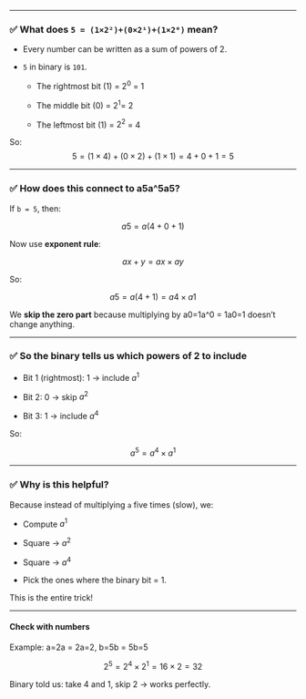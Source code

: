 
---

### ✅ What does `5 = (1×2²)+(0×2¹)+(1×2⁰)` mean?

- Every number can be written as a sum of powers of 2.
    
- `5` in binary is `101`.
    
    - The rightmost bit (1) = $2^0$ = 1
        
    - The middle bit (0) = $2^1$= 2
        
    - The leftmost bit (1) = $2^2$ = 4
        

So:
$$
5=(1×4)+(0×2)+(1×1)=4+0+1=5
$$

---

### ✅ How does this connect to a5a^5a5?

If `b = 5`, then:

$$a5=a(4+0+1)$$

Now use **exponent rule**:

$$ax+y=ax×ay$$

So:

$$a5=a(4+1)=a4×a1$$

We **skip the zero part** because multiplying by a0=1a^0 = 1a0=1 doesn’t change anything.

---

### ✅ So the binary tells us which powers of 2 to include

- Bit 1 (rightmost): 1 → include $a^1$
    
- Bit 2: 0 → skip $a^2$
    
- Bit 3: 1 → include $a^4$
    

So:

$$a^5=a^4×a^1$$

---

### ✅ Why is this helpful?

Because instead of multiplying `a` five times (slow), we:

- Compute $a^1$
    
- Square → $a^2$
    
- Square → $a^4$
    
- Pick the ones where the binary bit = 1.
    

This is the entire trick!

---

#### **Check with numbers**

Example: a=2a = 2a=2, b=5b = 5b=5

$$2^5=2^4×2^1=16×2=32$$

Binary told us: take 4 and 1, skip 2 → works perfectly.